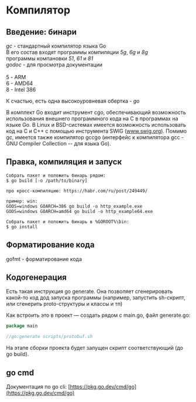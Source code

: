 # Компилятор

## Введение: бинари

_gc_ - стандартный компилятор языка Go\
В его состав входят программы компиляции _5g_, _6g_ и _8g_\
программы компановки _51_, _61_ и _81_\
_godoc_ - для просмотра документации\
\
5 - ARM\
6 - AMD64\
8 - Intel 386

К счастью, есть одна высокоуровневая обертка - _go_

В комплект Go входит инструмент cgo, обеспечивающий возможность использования внешнего программного кода на C в программах на языке Go. В Linux и BSD-системах имеется возможность использовать код на C и C++ с помощью инструмента SWIG (www.swig.org). Помимо gc, имеется также компилятор gccgo (интерфейс к компилятора gcc - GNU Compiler Collection -- для языка Go).

## Правка, компиляция и запуск

```
Собрать пакет и положить бинарь рядом:
$ go build [-o /path/to/binary]

про кросс-компиляцию: https://habr.com/ru/post/249449/

пример: win:
GOOS=windows GOARCH=386 go build -o http_example.exe
GOOS=windows GOARCH=amd64 go build -o http_example64.exe

Собрать пакет и положить бинарь в %GOROOT%\bin:
$ go install
```

## Форматирование кода

gofmt - форматирование кода

## Кодогенерация

Есть такая инструкция go generate. Она позволяет сгенерировать какой-то код дод запуска программы (например, запустить sh-скрипт, или сгенерить proto-структуры и классы и тп)

Как встроить это в проект — создать рядом с main.go, файл generate.go:

```go
package main

//go:generate scripts/protobuf.sh
```

На этапе сборки проекта будет запущен скрипт соответствующий (до go build).

## go cmd

Документация по go cli: [https://pkg.go.dev/cmd/go](https://pkg.go.dev/cmd/go)
